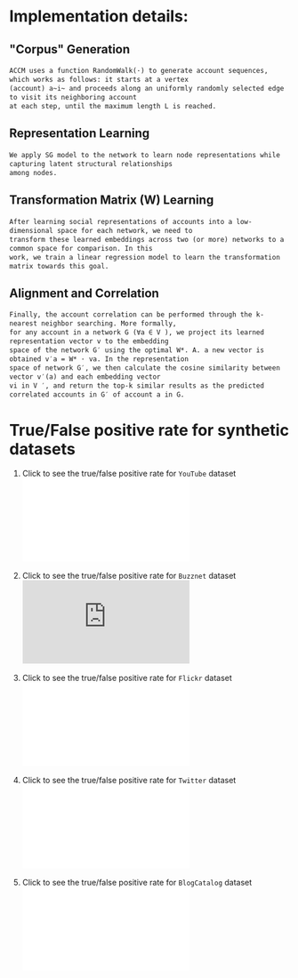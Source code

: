 # Implementation details:
## "Corpus" Generation
```
ACCM uses a function RandomWalk(·) to generate account sequences, which works as follows: it starts at a vertex 
(account) a~i~ and proceeds along an uniformly randomly selected edge to visit its neighboring account 
at each step, until the maximum length L is reached. 
```
## Representation Learning
```
We apply SG model to the network to learn node representations while capturing latent structural relationships 
among nodes. 
```
## Transformation Matrix (W) Learning
```
After learning social representations of accounts into a low-dimensional space for each network, we need to 
transform these learned embeddings across two (or more) networks to a common space for comparison. In this 
work, we train a linear regression model to learn the transformation matrix towards this goal.
```
## Alignment and Correlation
```
Finally, the account correlation can be performed through the k-nearest neighbor searching. More formally, 
for any account in a network G (∀a ∈ V ), we project its learned representation vector v to the embedding 
space of the network G′ using the optimal W*. A. a new vector is obtained v′a = W* · va. In the representation 
space of network G′, we then calculate the cosine similarity between vector v′(a) and each embedding vector 
vi in V ′, and return the top-k similar results as the predicted correlated accounts in G′ of account a in G.
```

# True/False positive rate for synthetic datasets
1. Click to see the true/false positive rate for `YouTube` dataset
![YouTube](./True-False-Positive-Rate/youtube.pdf)

2. Click to see the true/false positive rate for `Buzznet` dataset
![Buzznet](https://github.com/AccountCorrelation/oursCode/blob/master/True-False-Positive-Rate/buzznet.pdf)

3. Click to see the true/false positive rate for `Flickr` dataset
![Flickr](./True-False-Positive-Rate/flickr.pdf)

4. Click to see the true/false positive rate for `Twitter` dataset
![Twitter](./True-False-Positive-Rate/twitter.pdf)

5. Click to see the true/false positive rate for `BlogCatalog` dataset
![BlogCatalog](./True-False-Positive-Rate/cbx.pdf)

